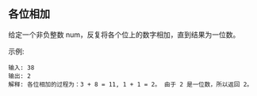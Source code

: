 ## 各位相加

给定一个非负整数 num，反复将各个位上的数字相加，直到结果为一位数。

示例:
```
输入: 38
输出: 2 
解释: 各位相加的过程为：3 + 8 = 11, 1 + 1 = 2。 由于 2 是一位数，所以返回 2。
```